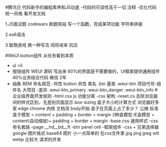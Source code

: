 #腾讯日
代码新手的编程素养和JS功底
-代码的可读性高于一切
 注释
-优化代码
    统一风格 看开发文档

1.JS面试题
    codewars
    刷题网站
    写一个函数，完成某项功能
    字符串拼接

2.es6语法

3.智商游戏
    换一种写法
    闯将进来 抗压

#WeUI button组件
从任务看到本质
- ul >li
- 按钮组件 WEUI 源码 写出来
    60%的界面是不需要做的，UI框架提供通用组件
    40%业务结合代码
    微信 2年
- 抽象  BEM 命名规范
    -共性
        button 共性 类名 .btn 基类 .weui-btn
        项目代号-组件名 大项目
    -差异
        .weui-btn_primary
        .weui-btn_danger
        .weui-btn_info
#企业级界面开发规则
-html css js 功能分离
-css 架构
    -reset.cs
        去除浏览器间的样式区别，无差别页面显示
        box-sizing 盒子大小的计算方式
        浏览器好多家 edge chrome 内核
        文档流 body开始
        盒子在页面上占了多少？
        公摊
        标准盒子模型 = content + padding + border + margin
        2种盒模型
        IE盒模型 = content(自动缩放)+ padding + border + margin
    -base.css 通用样式
-css命名套路
    -page
        __hd__bd__ft
    -btn panel cell
    -框架组件
-css + 兄弟选择器
google 图片格式
    base64 图片 小一点简单的 在css文件里
    jpg png jpeg wtt webp 比较大 请求的并发